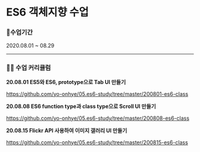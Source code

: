 # ES6 객체지향 수업

### 📅수업기간

2020.08.01 ~ 08.29

---

### 👩‍💻 수업 커리큘럼

**20.08.01 ES5와 ES6, prototype으로 Tab UI 만들기**

https://github.com/yo-onhye/05.es6-study/tree/master/200801-es6-class


**20.08.08 ES6 function type과 class type으로 Scroll UI 만들기**

https://github.com/yo-onhye/05.es6-study/tree/master/200808-es6-class

**20.08.15 Flickr API 사용하여 이미지 갤러리 UI 만들기**

https://github.com/yo-onhye/05.es6-study/tree/master/200815-es6-class
